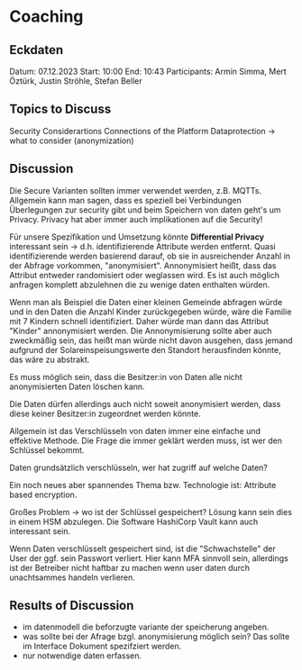 # Coaching

## Eckdaten

Datum: 07.12.2023
Start: 10:00
End: 10:43
Participants: Armin Simma, Mert Öztürk, Justin Ströhle, Stefan Beller

## Topics to Discuss

Security Considerartions
Connections of the Platform
Dataprotection -> what to consider (anonymization)

## Discussion

Die Secure Varianten sollten immer verwendet werden, z.B. MQTTs.
Allgemein kann man sagen, dass es speziell bei Verbindungen Überlegungen zur security gibt und beim Speichern von daten geht's um Privacy. Privacy hat aber immer auch implikationen auf die Security!

Für unsere Spezifikation und Umsetzung könnte **Differential Privacy** interessant sein -> d.h. identifizierende Attribute werden entfernt. Quasi identifizierende werden basierend darauf, ob sie in ausreichender Anzahl in der Abfrage vorkommen, "anonymisiert". Annonymisiert heißt, dass das Attribut entweder randomisiert oder weglassen wird. Es ist auch möglich anfragen komplett abzulehnen die zu wenige daten enthalten würden.

Wenn man als Beispiel die Daten einer kleinen Gemeinde abfragen würde und in den Daten die Anzahl Kinder zurückgegeben würde, wäre die Familie mit 7 Kindern schnell identifiziert. Daher würde man dann das Attribut "Kinder" annonymisiert werden. Die Annonymisierung sollte aber auch zweckmäßig sein, das heißt man würde nicht davon ausgehen, dass jemand aufgrund der Solareinspeisungswerte den Standort herausfinden könnte, das wäre zu abstrakt.

Es muss möglich sein, dass die Besitzer:in von Daten alle nicht anonymisierten Daten löschen kann.

Die Daten dürfen allerdings auch nicht soweit anonymisiert werden, dass diese keiner Besitzer:in zugeordnet werden könnte.

Allgemein ist das Verschlüsseln von daten immer eine einfache und effektive Methode. Die Frage die immer geklärt werden muss, ist wer den Schlüssel bekommt.

Daten grundsätzlich verschlüsseln, wer hat zugriff auf welche Daten?

Ein noch neues aber spannendes Thema bzw. Technologie ist: Attribute based encryption.

Großes Problem -> wo ist der Schlüssel gespeichert? Lösung kann sein dies in einem HSM abzulegen. Die Software HashiCorp Vault kann auch interessant sein.

Wenn Daten verschlüsselt gespeichert sind, ist die "Schwachstelle" der User der ggf. sein Passwort verliert. Hier kann MFA sinnvoll sein, allerdings ist der Betreiber nicht haftbar zu machen wenn user daten durch unachtsammes handeln verlieren.

## Results of Discussion

- im datenmodell die beforzugte variante der speicherung angeben.
- was sollte bei der Afrage bzgl. anonymisierung möglich sein? Das sollte im Interface Dokument spezifziert werden.
- nur notwendige daten erfassen.

